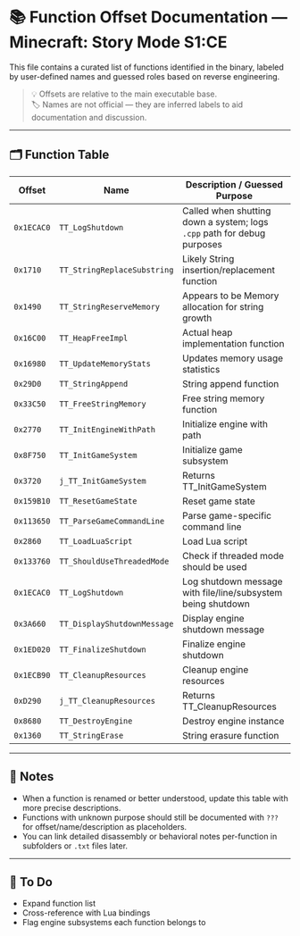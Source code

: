 # 📚 Function Offset Documentation — Minecraft: Story Mode S1:CE

This file contains a curated list of functions identified in the binary, labeled by user-defined names and guessed roles based on reverse engineering.

> 💡 Offsets are relative to the main executable base.  
> 🏷️ Names are not official — they are inferred labels to aid documentation and discussion.

---

## 🗂 Function Table

| Offset     | Name                | Description / Guessed Purpose                                           |
|------------|---------------------|-------------------------------------------------------------------------|
| `0x1ECAC0` | `TT_LogShutdown`    | Called when shutting down a system; logs `.cpp` path for debug purposes |
| `0x1710` | `TT_StringReplaceSubstring`| Likely String insertion/replacement function                         |
| `0x1490` | `TT_StringReserveMemory` | Appears to be Memory allocation for string growth              |
| `0x16C00` | `TT_HeapFreeImpl` | Actual heap implementation function                        |
| `0x16980` | `TT_UpdateMemoryStats`   | Updates memory usage statistics                                  |
| `0x29D0`      | `TT_StringAppend`               | String append function                                                                     |
| `0x33C50`      | `TT_FreeStringMemory`               | Free string memory function                                                                     |
| `0x2770`      | `TT_InitEngineWithPath`               | Initialize engine with path                                                                     |
| `0x8F750`      | `TT_InitGameSystem`               | Initialize game subsystem                                                                     |
| `0x3720`      | `j_TT_InitGameSystem`               | Returns TT_InitGameSystem                                                                     |
| `0x159B10`      | `TT_ResetGameState`               | Reset game state                                                                     |
| `0x113650`      | `TT_ParseGameCommandLine`               | Parse game-specific command line                                                                     |
| `0x2860`      | `TT_LoadLuaScript`               | Load Lua script                                                                     |
| `0x133760`      | `TT_ShouldUseThreadedMode`               | Check if threaded mode should be used                                                                     |
| `0x1ECAC0`      | `TT_LogShutdown`               | Log shutdown message with file/line/subsystem being shutdown                                                                     |
| `0x3A660`      | `TT_DisplayShutdownMessage`               | Display engine shutdown message                                                                     |
| `0x1ED020`      | `TT_FinalizeShutdown`               | Finalize engine shutdown                                                                     |
| `0x1ECB90`      | `TT_CleanupResources`               | Cleanup engine resources                                                                     |
| `0xD290`      | `j_TT_CleanupResources`               | Returns TT_CleanupResources                                                                     |
| `0x8680`      | `TT_DestroyEngine`               | Destroy engine instance                                                                     |
| `0x1360`      | `TT_StringErase`               | String erasure function                                                                     |


---

## 📌 Notes

- When a function is renamed or better understood, update this table with more precise descriptions.
- Functions with unknown purpose should still be documented with `???` for offset/name/description as placeholders.
- You can link detailed disassembly or behavioral notes per-function in subfolders or `.txt` files later.

---

## 🔄 To Do

- Expand function list
- Cross-reference with Lua bindings
- Flag engine subsystems each function belongs to
